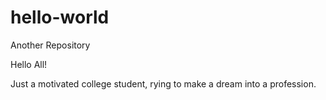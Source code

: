 # hello-world
Another Repository

Hello All!

Just a motivated college student, rying to make a dream into a profession.
